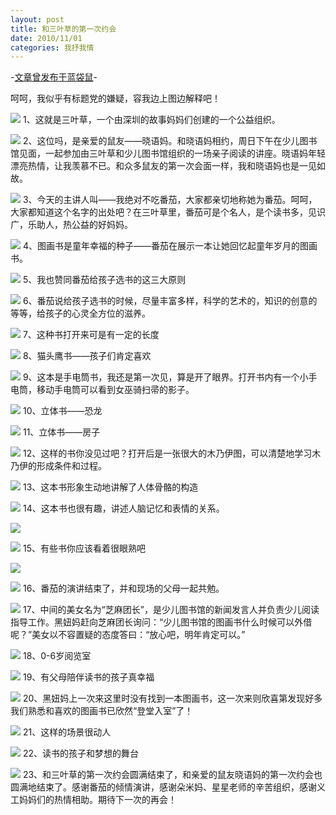 ```yaml
---
layout: post
title: 和三叶草的第一次约会
date: 2010/11/01
categories: 我抒我情
---
```


-[文章曾发布于蓝袋鼠](http://landaishu.hi2net.com/home/blog_read.asp?id=4175&blogid=92319)-



 呵呵，我似乎有标题党的嫌疑，容我边上图边解释吧！ 

![](/heiniuniu_uploads/upload20083/2010103121328703.jpg)
1、这就是三叶草，一个由深圳的故事妈妈们创建的一个公益组织。

![](/heiniuniu_uploads/upload20083/2010103121824819.jpg)
2、这位吗，是亲爱的鼠友——晓语妈。和晓语妈相约，周日下午在少儿图书馆见面，一起参加由三叶草和少儿图书馆组织的一场亲子阅读的讲座。晓语妈年轻漂亮热情，让我羡慕不已。和众多鼠友的第一次会面一样，我和晓语妈也是一见如故。

![](/heiniuniu_uploads/upload20083/20101031212334598.jpg)
3、今天的主讲人叫——我绝对不吃番茄，大家都亲切地称她为番茄。呵呵，大家都知道这个名字的出处吧？在三叶草里，番茄可是个名人，是个读书多，见识广，乐助人，热公益的好妈妈。

![](/heiniuniu_uploads/upload20083/2010103121332935.jpg)
4、图画书是童年幸福的种子——番茄在展示一本让她回忆起童年岁月的图画书。

![](/heiniuniu_uploads/upload20083/20101031214039881.jpg)
5、我也赞同番茄给孩子选书的这三大原则

![](/heiniuniu_uploads/upload20083/2010103122516955.jpg)
6、番茄说给孩子选书的时候，尽量丰富多样，科学的艺术的，知识的创意的等等，给孩子的心灵全方位的滋养。

![](/heiniuniu_uploads/upload20083/2010103122559762.jpg)
7、这种书打开来可是有一定的长度

![](/heiniuniu_uploads/upload20083/2010103122583973.jpg)
8、猫头鹰书——孩子们肯定喜欢

![](/heiniuniu_uploads/upload20083/20101031225923523.jpg)
9、这本是手电筒书，我还是第一次见，算是开了眼界。打开书内有一个小手电筒，移动手电筒可以看到女巫骑扫帚的影子。

![](/heiniuniu_uploads/upload20083/201010312325759.jpg)
10、立体书——恐龙

![](/heiniuniu_uploads/upload20083/20101110158485.jpg)
11、立体书——房子

![](/heiniuniu_uploads/upload20083/20101110243359.jpg)
12、这样的书你没见过吧？打开后是一张很大的木乃伊图，可以清楚地学习木乃伊的形成条件和过程。

![](/heiniuniu_uploads/upload20083/20101110437572.jpg)
13、这本书形象生动地讲解了人体骨骼的构造

![](/heiniuniu_uploads/upload20083/20101110559546.jpg)
14、这本书也很有趣，讲述人脑记忆和表情的关系。

![](/heiniuniu_uploads/upload20083/20101110719468.jpg)

![](/heiniuniu_uploads/upload20083/20101110746199.jpg)
15、有些书你应该看着很眼熟吧

![](/heiniuniu_uploads/upload20083/20101110846195.jpg)

![](/heiniuniu_uploads/upload20083/201011103518230.jpg)
16、番茄的演讲结束了，并和现场的父母一起共勉。

![](/heiniuniu_uploads/upload20083/201011103713548.jpg)
17、中间的美女名为“芝麻团长”，是少儿图书馆的新闻发言人并负责少儿阅读指导工作。黑妞妈赶向芝麻团长询问：“少儿图书馆的图画书什么时候可以外借呢？”美女以不容置疑的态度答曰：“放心吧，明年肯定可以。”

![](/heiniuniu_uploads/upload20083/201011104325590.jpg)
18、0-6岁阅览室

![](/heiniuniu_uploads/upload20083/201011104418985.jpg)
19、有父母陪伴读书的孩子真幸福

![](/heiniuniu_uploads/upload20083/201011104522559.jpg)
20、黑妞妈上一次来这里时没有找到一本图画书，这一次来则欣喜第发现好多我们熟悉和喜欢的图画书已欣然“登堂入室”了！

![](/heiniuniu_uploads/upload20083/201011104820944.jpg)
21、这样的场景很动人

![](/heiniuniu_uploads/upload20083/201011105145191.jpg)
22、读书的孩子和梦想的舞台

![](/heiniuniu_uploads/upload20083/201011105236643.jpg)
23、和三叶草的第一次约会圆满结束了，和亲爱的鼠友晓语妈的第一次约会也圆满地结束了。感谢番茄的倾情演讲，感谢朵米妈、星星老师的辛苦组织，感谢义工妈妈们的热情相助。期待下一次的再会！





